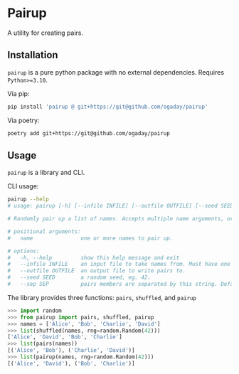 # Pairup

A utility for creating pairs.

## Installation

`pairup` is a pure python package with no external dependencies. Requires `Python>=3.10`.

Via pip:

```bash
pip install 'pairup @ git+https://git@github.com/ogaday/pairup'
```

Via poetry:

```bash
poetry add git+https://git@github.com/ogaday/pairup
```

## Usage

`pairup` is a library and CLI.

CLI usage:

```bash
pairup --help
# usage: pairup [-h] [--infile INFILE] [--outfile OUTFILE] [--seed SEED] [--sep SEP] [name ...]

# Randomly pair up a list of names. Accepts multiple name arguments, or a path to a text file containing a list of names. Outputs to stdout, or an output file if supplied. Reproducibility can be be controlled by supplying a random seed.

# positional arguments:
#   name               one or more names to pair up.

# options:
#   -h, --help         show this help message and exit
#   --infile INFILE    an input file to take names from. Must have one name per line.
#   --outfile OUTFILE  an output file to write pairs to.
#   --seed SEED        a random seed, eg. 42.
#   --sep SEP          pairs members are separated by this string. Default ','
```

The library provides three functions: `pairs`, `shuffled`, and `pairup`

```python
>>> import random
>>> from pairup import pairs, shuffled, pairup
>>> names = ['Alice', 'Bob', 'Charlie', 'David']
>>> list(shuffled(names, rng=random.Random(42)))
['Alice', 'David', 'Bob', 'Charlie']
>>> list(pairs(names))
[('Alice', 'Bob'), ('Charlie', 'David')]
>>> list(pairup(names, rng=random.Random(42)))
[('Alice', 'David'), ('Bob', 'Charlie')]

```
